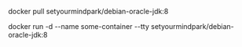 docker pull setyourmindpark/debian-oracle-jdk:8  

docker run -d --name some-container --tty setyourmindpark/debian-oracle-jdk:8  

